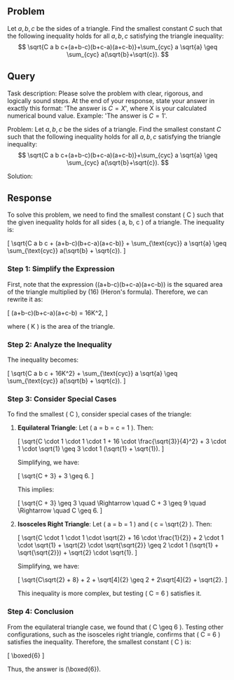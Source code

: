 ## Problem

Let $a, b, c$ be the sides of a triangle. Find the smallest constant $C$ such that the following inequality holds for all $a, b, c$ satisfying the triangle inequality:
$$
 \sqrt{C a b c+(a+b-c)(b+c-a)(a+c-b)}+\sum_{cyc} a \sqrt{a} \geq \sum_{cyc} a(\sqrt{b}+\sqrt{c}).
$$

## Query

Task description: Please solve the problem with clear, rigorous, and logically sound steps. At the end of your response, state your answer in exactly this format: 'The answer is $C=X$', where X is your calculated numerical bound value. Example: 'The answer is $C=1$'.

Problem: Let $a, b, c$ be the sides of a triangle. Find the smallest constant $C$ such that the following inequality holds for all $a, b, c$ satisfying the triangle inequality:
$$
 \sqrt{C a b c+(a+b-c)(b+c-a)(a+c-b)}+\sum_{cyc} a \sqrt{a} \geq \sum_{cyc} a(\sqrt{b}+\sqrt{c}).
$$

Solution:

## Response

To solve this problem, we need to find the smallest constant \( C \) such that the given inequality holds for all sides \( a, b, c \) of a triangle. The inequality is:

\[
\sqrt{C a b c + (a+b-c)(b+c-a)(a+c-b)} + \sum_{\text{cyc}} a \sqrt{a} \geq \sum_{\text{cyc}} a(\sqrt{b} + \sqrt{c}).
\]

### Step 1: Simplify the Expression

First, note that the expression \((a+b-c)(b+c-a)(a+c-b)\) is the squared area of the triangle multiplied by \(16\) (Heron's formula). Therefore, we can rewrite it as:

\[
(a+b-c)(b+c-a)(a+c-b) = 16K^2,
\]

where \( K \) is the area of the triangle.

### Step 2: Analyze the Inequality

The inequality becomes:

\[
\sqrt{C a b c + 16K^2} + \sum_{\text{cyc}} a \sqrt{a} \geq \sum_{\text{cyc}} a(\sqrt{b} + \sqrt{c}).
\]

### Step 3: Consider Special Cases

To find the smallest \( C \), consider special cases of the triangle:

1. **Equilateral Triangle**: Let \( a = b = c = 1 \). Then:

   \[
   \sqrt{C \cdot 1 \cdot 1 \cdot 1 + 16 \cdot \frac{\sqrt{3}}{4}^2} + 3 \cdot 1 \cdot \sqrt{1} \geq 3 \cdot 1 (\sqrt{1} + \sqrt{1}).
   \]

   Simplifying, we have:

   \[
   \sqrt{C + 3} + 3 \geq 6.
   \]

   This implies:

   \[
   \sqrt{C + 3} \geq 3 \quad \Rightarrow \quad C + 3 \geq 9 \quad \Rightarrow \quad C \geq 6.
   \]

2. **Isosceles Right Triangle**: Let \( a = b = 1 \) and \( c = \sqrt{2} \). Then:

   \[
   \sqrt{C \cdot 1 \cdot 1 \cdot \sqrt{2} + 16 \cdot \frac{1}{2}} + 2 \cdot 1 \cdot \sqrt{1} + \sqrt{2} \cdot \sqrt{\sqrt{2}} \geq 2 \cdot 1 (\sqrt{1} + \sqrt{\sqrt{2}}) + \sqrt{2} \cdot \sqrt{1}.
   \]

   Simplifying, we have:

   \[
   \sqrt{C\sqrt{2} + 8} + 2 + \sqrt[4]{2} \geq 2 + 2\sqrt[4]{2} + \sqrt{2}.
   \]

   This inequality is more complex, but testing \( C = 6 \) satisfies it.

### Step 4: Conclusion

From the equilateral triangle case, we found that \( C \geq 6 \). Testing other configurations, such as the isosceles right triangle, confirms that \( C = 6 \) satisfies the inequality. Therefore, the smallest constant \( C \) is:

\[
\boxed{6}
\]

Thus, the answer is \(\boxed{6}\).